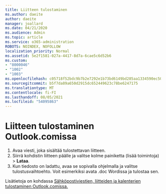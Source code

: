 ```yaml
---
title: Liitteen tulostaminen
ms.author: daeite
author: daeite
manager: joallard
ms.date: 04/21/2020
ms.audience: Admin
ms.topic: article
ms.service: o365-administration
ROBOTS: NOINDEX, NOFOLLOW
localization_priority: Normal
ms.assetid: 5e2f1581-027a-4417-8d7a-6cae5c6d52b6
ms.custom:
- "8000046"
- "1002"
- "1003"
ms.openlocfilehash: c05718f52bdc9b7b2e7292e1b73bd6149bd285aa1334590ec507f422acd56a11
ms.sourcegitcommit: b5f7da89a650d2915dc652449623c78be6247175
ms.translationtype: MT
ms.contentlocale: fi-FI
ms.lasthandoff: 08/05/2021
ms.locfileid: "54095863"
---
```

# <a name="print-an-attachment-in-outlookcom"></a>Liitteen tulostaminen Outlook.comissa

1. Avaa viesti, joka sisältää tulostettavan liitteen.
2. Siirrä kohdistin liitteen päälle ja valitse kolme painiketta (lisää toimintoja) > **Lataa**.
3. Kun tiedosto on ladattu, avaa se sopivalla ohjelmalla ja valitse tulostusvaihtoehto. Voit esimerkiksi avata .doc Wordissa ja tulostaa sen.

Lisätietoja on kohdassa [Sähköpostiviestien, liitteiden ja kalenterien tulostaminen Outlook.comissa.](https://support.office.com/article/c835b8e5-b310-4cab-ac15-b6eb95149855?wt.mc_id=Office_Outlook_com_Alchemy)